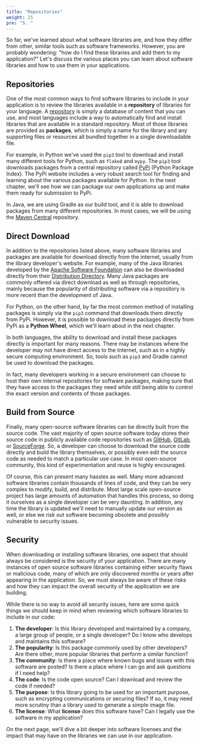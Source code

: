 ```yaml
---
title: "Repositories"
weight: 25
pre: "5. "
---
```

So far, we've learned about what software libraries are, and how they differ from other, similar tools such as software frameworks. However, you are probably wondering: "how do I find these libraries and add them to my application?" Let's discuss the various places you can learn about software libraries and how to use them in your applications.

## Repositories

One of the most common ways to find software libraries to include in your application is to review the libraries available in a **repository** of libraries for your language. A [repository](https://en.wikipedia.org/wiki/Content_repository) is simply a database of content that you can use, and most languages include a way to automatically find and install libraries that are available in a standard repository. Most of those libraries are provided as **packages**, which is simply a name for the library and any supporting files or resources all bundled together in a single downloadable file.

For example, in Python we've used the `pip3` tool to download and install many different tools for Python, such as `flake8` and `mypy`. The `pip3` tool downloads packages from a central repository called [PyPi](https://pypi.org/) (Python Package Index). The PyPi website includes a very robust search tool for finding and learning about the various packages available for Python. In the next chapter, we'll see how we can package our own applications up and make them ready for submission to PyPi.

In Java, we are using Gradle as our build tool, and it is able to download packages from many different repositories. In most cases, we will be using the [Maven Central](https://search.maven.org/) repository. 

## Direct Download

In addition to the repositories listed above, many software libraries and packages are available for download directly from the internet, usually from the library developer's website. For example, many of the Java libraries developed by the [Apache Software Foundation](http://apache.org/) can also be downloaded directly from their [Distribution Directory](https://downloads.apache.org/). Many Java packages are commonly offered via direct download as well as through repositories, mainly because the popularity of distributing software via a repository is more recent than the development of Java.

For Python, on the other hand, by far the most common method of installing packages is simply via the `pip3` command that downloads them directly from PyPi. However, it is possible to download these packages directly from PyPi as a **Python Wheel**, which we'll learn about in the next chapter.

In both languages, the ability to download and install these packages directly is important for many reasons. There may be instances where the developer may not have direct access to the Internet, such as in a highly secure computing environment. So, tools such as `pip3` and Gradle cannot be used to download the packages.

In fact, many developers working in a secure environment can choose to host their own internal repositories for software packages, making sure that they have access to the packages they need while still being able to control the exact version and contents of those packages. 

## Build from Source

Finally, many open-source software libraries can be directly built from the source code. The vast majority of open source software today stores their source code in publicly available code repositories such as [GitHub](https://github.com/), [GitLab](https://about.gitlab.com/), or [SourceForge](https://sourceforge.net/). So, a developer can choose to download the source code directly and build the library themselves, or possibly even edit the source code as needed to match a particular use case. In most open-source community, this kind of experimentation and reuse is highly encouraged.

Of course, this can present many hassles as well. Many more advanced software libraries contain thousands of lines of code, and they can be very complex to modify, build, and distribute. Most large scale open-source project has large amounts of automation that handles this process, so doing it ourselves as a single developer can be very daunting. In addition, any time the library is updated we'll need to manually update our version as well, or else we risk out software becoming obsolete and possibly vulnerable to security issues.

## Security

When downloading or installing software libraries, one aspect that should always be considered is the security of your application. There are many instances of open source software libraries containing either security flaws or malicious code, many of which are only discovered months or years after appearing in the application. So, we must always be aware of these risks and how they can impact the overall security of the application we are building.

While there is no way to avoid all security issues, here are some quick things we should keep in mind when reviewing which software libraries to include in our code:

1. **The developer**: Is this library developed and maintained by a company, a large group of people, or a single developer? Do I know who develops and maintains this software?
2. **The popularity**: Is this package commonly used by other developers? Are there other, more popular libraries that perform a similar function?
3. **The community**: Is there a place where known bugs and issues with this software are posted? Is there a place where I can go and ask questions if I need help?
4. **The code**: Is the code open source? Can I download and review the code if needed?
5. **The purpose**: Is this library going to be used for an important purpose, such as encrypting communications or securing files? If so, it may need more scrutiny than a library used to generate a simple image file. 
6. **The license**: What **license** does this software have? Can I legally use the software in my application?

On the next page, we'll dive a bit deeper into software licenses and the impact that may have on the libraries we can use in our application.
